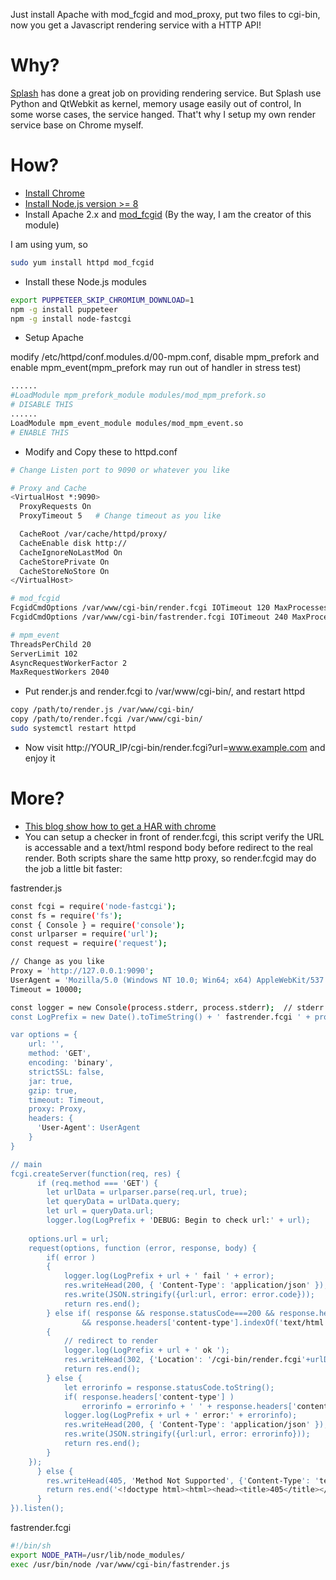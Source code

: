 Just install Apache with mod_fcgid and mod_proxy, put two files to cgi-bin,  now you get a Javascript rendering service with a HTTP API!

# Why?
[Splash](https://github.com/scrapinghub/splash) has done a great job on providing rendering service. But Splash use Python and QtWebkit as kernel, memory usage easily out of control, In some worse cases, the service hanged. That't why I setup my own render service base on Chrome myself.

# How?
- [Install Chrome](https://www.google.com/chrome/)
- [Install Node.js version >= 8](https://nodejs.org/en/download/)
- Install Apache 2.x and [mod_fcgid](https://httpd.apache.org/mod_fcgid/) (By the way, I am the creator of this module)

I am using yum, so
```sh
sudo yum install httpd mod_fcgid
```
- Install these Node.js modules
```sh
export PUPPETEER_SKIP_CHROMIUM_DOWNLOAD=1
npm -g install puppeteer
npm -g install node-fastcgi
```
- Setup Apache

modify /etc/httpd/conf.modules.d/00-mpm.conf, disable mpm_prefork and enable mpm_event(mpm_prefork may run out of handler in stress test)

```sh
......
#LoadModule mpm_prefork_module modules/mod_mpm_prefork.so
# DISABLE THIS
......
LoadModule mpm_event_module modules/mod_mpm_event.so
# ENABLE THIS
```
- Modify and Copy these to httpd.conf
```sh
# Change Listen port to 9090 or whatever you like

# Proxy and Cache
<VirtualHost *:9090>
  ProxyRequests On
  ProxyTimeout 5   # Change timeout as you like

  CacheRoot /var/cache/httpd/proxy/
  CacheEnable disk http://
  CacheIgnoreNoLastMod On
  CacheStorePrivate On
  CacheStoreNoStore On
</VirtualHost>

# mod_fcgid
FcgidCmdOptions /var/www/cgi-bin/render.fcgi IOTimeout 120 MaxProcesses 10  
FcgidCmdOptions /var/www/cgi-bin/fastrender.fcgi IOTimeout 240 MaxProcesses 50

# mpm_event
ThreadsPerChild 20
ServerLimit 102
AsyncRequestWorkerFactor 2
MaxRequestWorkers 2040
```
- Put render.js and render.fcgi to /var/www/cgi-bin/, and restart httpd
```sh
copy /path/to/render.js /var/www/cgi-bin/
copy /path/to/render.fcgi /var/www/cgi-bin/
sudo systemctl restart httpd
```
- Now visit http://YOUR_IP/cgi-bin/render.fcgi?url=www.example.com and enjoy it

# More?
- [This blog show how to get a HAR with chrome](https://michaljanaszek.com/blog/generate-har-with-puppeteer)
- You can setup a checker in front of render.fcgi, this script verify the URL is accessable and a text/html respond body before redirect to the real render. Both scripts share the same http proxy, so render.fcgid may do the job a little bit faster:

fastrender.js
```sh
const fcgi = require('node-fastcgi');
const fs = require('fs');
const { Console } = require('console');
const urlparser = require('url');
const request = require('request');

// Change as you like
Proxy = 'http://127.0.0.1:9090';
UserAgent = 'Mozilla/5.0 (Windows NT 10.0; Win64; x64) AppleWebKit/537.36 (KHTML, like Gecko) Chrome/66.0.3359.181 Safari/537.36';
Timeout = 10000;

const logger = new Console(process.stderr, process.stderr);  // stderr output of fcgi process -> Apache's error_log
const LogPrefix = new Date().toTimeString() + ' fastrender.fcgi ' + process.pid.toString() + ':';

var options = {
    url: '',
    method: 'GET',
    encoding: 'binary',
    strictSSL: false,
    jar: true,
    gzip: true,
    timeout: Timeout,
    proxy: Proxy,
    headers: {
      'User-Agent': UserAgent
    }
}

// main
fcgi.createServer(function(req, res) {
      if (req.method === 'GET') {
        let urlData = urlparser.parse(req.url, true);
        let queryData = urlData.query;
        let url = queryData.url;
        logger.log(LogPrefix + 'DEBUG: Begin to check url:' + url);
	
	options.url = url;
	request(options, function (error, response, body) {
		if( error )
		{
			logger.log(LogPrefix + url + ' fail ' + error);
			res.writeHead(200, { 'Content-Type': 'application/json' });
			res.write(JSON.stringify({url:url, error: error.code}));
			return res.end();
		} else if( response && response.statusCode===200 && response.headers['content-type']
				&& response.headers['content-type'].indexOf('text/html')===0 )
		{
			// redirect to render
			logger.log(LogPrefix + url + ' ok ');
			res.writeHead(302, {'Location': '/cgi-bin/render.fcgi'+urlData.search});
			return res.end();			
		} else {
			let errorinfo = response.statusCode.toString();
			if( response.headers['content-type'] )
				errorinfo = errorinfo + ' ' + response.headers['content-type'];
			logger.log(LogPrefix + url + ' error:' + errorinfo);
			res.writeHead(200, { 'Content-Type': 'application/json' });
			res.write(JSON.stringify({url:url, error: errorinfo}));
			return res.end();
		}
	});	
      } else {
        res.writeHead(405, 'Method Not Supported', {'Content-Type': 'text/html'});
        return res.end('<!doctype html><html><head><title>405</title></head><body>405: Method Not Supported</body></html>');        
      }
}).listen();
```
fastrender.fcgi
```sh
#!/bin/sh
export NODE_PATH=/usr/lib/node_modules/
exec /usr/bin/node /var/www/cgi-bin/fastrender.js
```
